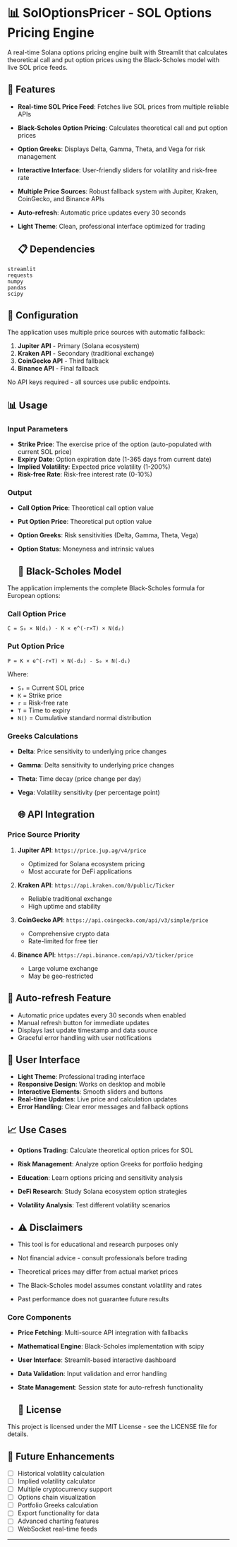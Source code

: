 
# 📊 SolOptionsPricer - SOL Options Pricing Engine

A real-time Solana options pricing engine built with Streamlit that calculates theoretical call and put option prices using the Black-Scholes model with live SOL price feeds.

## 🌟 Features

- **Real-time SOL Price Feed**: Fetches live SOL prices from multiple reliable APIs
- **Black-Scholes Option Pricing**: Calculates theoretical call and put option prices
- **Option Greeks**: Displays Delta, Gamma, Theta, and Vega for risk management
- **Interactive Interface**: User-friendly sliders for volatility and risk-free rate
- **Multiple Price Sources**: Robust fallback system with Jupiter, Kraken, CoinGecko, and Binance APIs
- **Auto-refresh**: Automatic price updates every 30 seconds
- **Light Theme**: Clean, professional interface optimized for trading

  ## 📋 Dependencies

```
streamlit
requests
numpy
pandas
scipy
```

## 🔧 Configuration

The application uses multiple price sources with automatic fallback:

1. **Jupiter API** - Primary (Solana ecosystem)
2. **Kraken API** - Secondary (traditional exchange)
3. **CoinGecko API** - Third fallback
4. **Binance API** - Final fallback

No API keys required - all sources use public endpoints.

## 📊 Usage

### Input Parameters

- **Strike Price**: The exercise price of the option (auto-populated with current SOL price)
- **Expiry Date**: Option expiration date (1-365 days from current date)
- **Implied Volatility**: Expected price volatility (1-200%)
- **Risk-free Rate**: Risk-free interest rate (0-10%)

### Output

- **Call Option Price**: Theoretical call option value
- **Put Option Price**: Theoretical put option value
- **Option Greeks**: Risk sensitivities (Delta, Gamma, Theta, Vega)
- **Option Status**: Moneyness and intrinsic values

  ## 🧮 Black-Scholes Model

The application implements the complete Black-Scholes formula for European options:


### Call Option Price
```
C = S₀ × N(d₁) - K × e^(-r×T) × N(d₂)
```

### Put Option Price
```
P = K × e^(-r×T) × N(-d₂) - S₀ × N(-d₁)
```

Where:
- `S₀` = Current SOL price
- `K` = Strike price
- `r` = Risk-free rate
- `T` = Time to expiry
- `N()` = Cumulative standard normal distribution

### Greeks Calculations

- **Delta**: Price sensitivity to underlying price changes
- **Gamma**: Delta sensitivity to underlying price changes
- **Theta**: Time decay (price change per day)
- **Vega**: Volatility sensitivity (per percentage point)

  ## 🌐 API Integration

### Price Source Priority

1. **Jupiter API**: `https://price.jup.ag/v4/price`
   - Optimized for Solana ecosystem pricing
   - Most accurate for DeFi applications

2. **Kraken API**: `https://api.kraken.com/0/public/Ticker`
   - Reliable traditional exchange
   - High uptime and stability

3. **CoinGecko API**: `https://api.coingecko.com/api/v3/simple/price`
   - Comprehensive crypto data
   - Rate-limited for free tier

4. **Binance API**: `https://api.binance.com/api/v3/ticker/price`
   - Large volume exchange
   - May be geo-restricted
  
     
## 🔄 Auto-refresh Feature

- Automatic price updates every 30 seconds when enabled
- Manual refresh button for immediate updates
- Displays last update timestamp and data source
- Graceful error handling with user notifications

## 🎨 User Interface

- **Light Theme**: Professional trading interface
- **Responsive Design**: Works on desktop and mobile
- **Interactive Elements**: Smooth sliders and buttons
- **Real-time Updates**: Live price and calculation updates
- **Error Handling**: Clear error messages and fallback options

## 📈 Use Cases

- **Options Trading**: Calculate theoretical option prices for SOL
- **Risk Management**: Analyze option Greeks for portfolio hedging
- **Education**: Learn options pricing and sensitivity analysis
- **DeFi Research**: Study Solana ecosystem option strategies
- **Volatility Analysis**: Test different volatility scenarios

- ## ⚠️ Disclaimers

- This tool is for educational and research purposes only
- Not financial advice - consult professionals before trading
- Theoretical prices may differ from actual market prices
- The Black-Scholes model assumes constant volatility and rates
- Past performance does not guarantee future results

  
### Core Components

- **Price Fetching**: Multi-source API integration with fallbacks
- **Mathematical Engine**: Black-Scholes implementation with scipy
- **User Interface**: Streamlit-based interactive dashboard
- **Data Validation**: Input validation and error handling
- **State Management**: Session state for auto-refresh functionality

  ## 📄 License

This project is licensed under the MIT License - see the LICENSE file for details.

## 🔮 Future Enhancements

- [ ] Historical volatility calculation
- [ ] Implied volatility calculator
- [ ] Multiple cryptocurrency support
- [ ] Options chain visualization
- [ ] Portfolio Greeks calculation
- [ ] Export functionality for data
- [ ] Advanced charting features
- [ ] WebSocket real-time feeds

---




